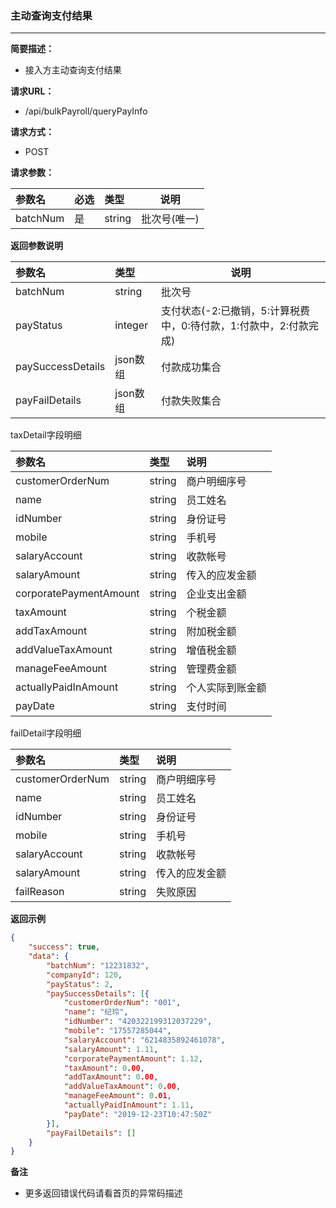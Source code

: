 ### 主动查询支付结果

---

**简要描述：**

* 接入方主动查询支付结果

**请求URL：**

* /api/bulkPayroll/queryPayInfo

**请求方式：**

* POST 

**请求参数：**

| 参数名 | 必选 | 类型 | 说明 |
| :--- | :--- | :--- | --- |
| batchNum | 是 | string | 批次号\(唯一\) |

**返回参数说明**

| 参数名 | 类型 | 说明 |
| :--- | :--- | --- |
| batchNum | string | 批次号 |
| payStatus | integer | 支付状态\(-2:已撤销，5:计算税费中，0:待付款，1:付款中，2:付款完成\) |
| paySuccessDetails | json数组 | 付款成功集合 |
| payFailDetails | json数组 | 付款失败集合 |

taxDetail字段明细

| 参数名 | 类型 | 说明 |
| :--- | :--- | :--- |
| customerOrderNum | string | 商户明细序号 |
| name | string | 员工姓名 |
| idNumber | string | 身份证号 |
| mobile | string | 手机号 |
| salaryAccount | string | 收款帐号 |
| salaryAmount | string | 传入的应发金额 |
| corporatePaymentAmount | string | 企业支出金额 |
| taxAmount | string | 个税金额 |
| addTaxAmount | string | 附加税金额 |
| addValueTaxAmount | string | 增值税金额 |
| manageFeeAmount | string | 管理费金额 |
| actuallyPaidInAmount | string | 个人实际到账金额 |
| payDate | string | 支付时间 |

failDetail字段明细

| 参数名 | 类型 | 说明 |
| :--- | :--- | :--- |
| customerOrderNum | string | 商户明细序号 |
| name | string | 员工姓名 |
| idNumber | string | 身份证号 |
| mobile | string | 手机号 |
| salaryAccount | string | 收款帐号 |
| salaryAmount | string | 传入的应发金额 |
| failReason | string | 失败原因 |

**返回示例**

```json
{
	"success": true,
	"data": {
		"batchNum": "12231832",
		"companyId": 120,
		"payStatus": 2,
		"paySuccessDetails": [{
			"customerOrderNum": "001",
			"name": "纪玲",
			"idNumber": "420322199312037229",
			"mobile": "17557285044",
			"salaryAccount": "6214835892461078",
			"salaryAmount": 1.11,
			"corporatePaymentAmount": 1.12,
			"taxAmount": 0.00,
			"addTaxAmount": 0.00,
			"addValueTaxAmount": 0.00,
			"manageFeeAmount": 0.01,
			"actuallyPaidInAmount": 1.11,
			"payDate": "2019-12-23T10:47:50Z"
		}],
		"payFailDetails": []
	}
}
```

**备注**

* 更多返回错误代码请看首页的异常码描述



